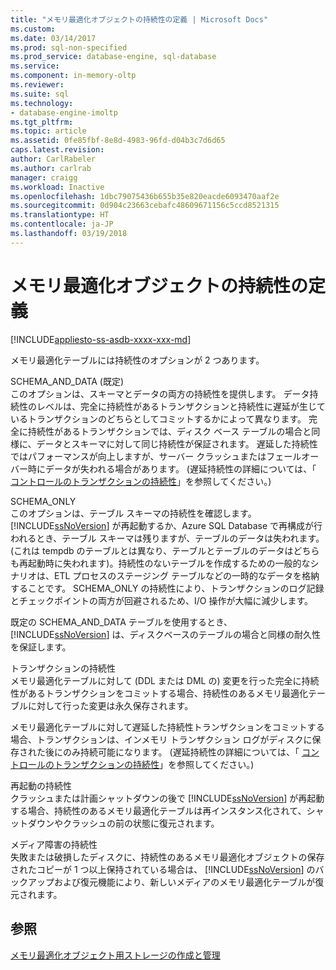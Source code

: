 ```yaml
---
title: "メモリ最適化オブジェクトの持続性の定義 | Microsoft Docs"
ms.custom: 
ms.date: 03/14/2017
ms.prod: sql-non-specified
ms.prod_service: database-engine, sql-database
ms.service: 
ms.component: in-memory-oltp
ms.reviewer: 
ms.suite: sql
ms.technology:
- database-engine-imoltp
ms.tgt_pltfrm: 
ms.topic: article
ms.assetid: 0fe85fbf-8e8d-4983-96fd-d04b3c7d6d65
caps.latest.revision: 
author: CarlRabeler
ms.author: carlrab
manager: craigg
ms.workload: Inactive
ms.openlocfilehash: 1dbc79075436b655b35e820eacde6093470aaf2e
ms.sourcegitcommit: 0d904c23663cebafc48609671156c5ccd8521315
ms.translationtype: HT
ms.contentlocale: ja-JP
ms.lasthandoff: 03/19/2018
---
```

# <a name="defining-durability-for-memory-optimized-objects"></a>メモリ最適化オブジェクトの持続性の定義
[!INCLUDE[appliesto-ss-asdb-xxxx-xxx-md](../../includes/appliesto-ss-asdb-xxxx-xxx-md.md)]

  メモリ最適化テーブルには持続性のオプションが 2 つあります。  
  
 SCHEMA_AND_DATA (既定)  
 このオプションは、スキーマとデータの両方の持続性を提供します。 データ持続性のレベルは、完全に持続性があるトランザクションと持続性に遅延が生じているトランザクションのどちらとしてコミットするかによって異なります。 完全に持続性があるトランザクションでは、ディスク ベース テーブルの場合と同様に、データとスキーマに対して同じ持続性が保証されます。 遅延した持続性ではパフォーマンスが向上しますが、サーバー クラッシュまたはフェールオーバー時にデータが失われる場合があります。 (遅延持続性の詳細については、「 [コントロールのトランザクションの持続性](../../relational-databases/logs/control-transaction-durability.md)」を参照してください。)  
  
 SCHEMA_ONLY  
 このオプションは、テーブル スキーマの持続性を確認します。 [!INCLUDE[ssNoVersion](../../includes/ssnoversion-md.md)] が再起動するか、Azure SQL Database で再構成が行われるとき、テーブル スキーマは残りますが、テーブルのデータは失われます。 (これは tempdb のテーブルとは異なり、テーブルとテーブルのデータはどちらも再起動時に失われます)。持続性のないテーブルを作成するための一般的なシナリオは、ETL プロセスのステージング テーブルなどの一時的なデータを格納することです。 SCHEMA_ONLY の持続性により、トランザクションのログ記録とチェックポイントの両方が回避されるため、I/O 操作が大幅に減少します。  
  
 既定の SCHEMA_AND_DATA テーブルを使用するとき、 [!INCLUDE[ssNoVersion](../../includes/ssnoversion-md.md)] は、ディスクベースのテーブルの場合と同様の耐久性を保証します。  
  
 トランザクションの持続性  
 メモリ最適化テーブルに対して (DDL または DML の) 変更を行った完全に持続性があるトランザクションをコミットする場合、持続性のあるメモリ最適化テーブルに対して行った変更は永久保存されます。  
  
 メモリ最適化テーブルに対して遅延した持続性トランザクションをコミットする場合、トランザクションは、インメモリ トランザクション ログがディスクに保存された後にのみ持続可能になります。 (遅延持続性の詳細については、「 [コントロールのトランザクションの持続性](../../relational-databases/logs/control-transaction-durability.md)」を参照してください。)  
  
 再起動の持続性  
 クラッシュまたは計画シャットダウンの後で [!INCLUDE[ssNoVersion](../../includes/ssnoversion-md.md)] が再起動する場合、持続性のあるメモリ最適化テーブルは再インスタンス化されて、シャットダウンやクラッシュの前の状態に復元されます。  
  
 メディア障害の持続性  
 失敗または破損したディスクに、持続性のあるメモリ最適化オブジェクトの保存されたコピーが 1 つ以上保持されている場合は、 [!INCLUDE[ssNoVersion](../../includes/ssnoversion-md.md)] のバックアップおよび復元機能により、新しいメディアのメモリ最適化テーブルが復元されます。  
  
## <a name="see-also"></a>参照  
 [メモリ最適化オブジェクト用ストレージの作成と管理](../../relational-databases/in-memory-oltp/creating-and-managing-storage-for-memory-optimized-objects.md)  
  
  
